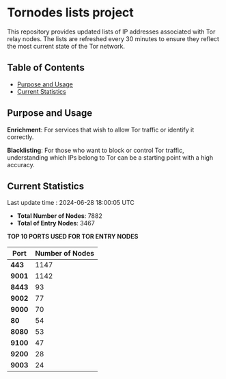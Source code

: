 # Tornodes lists project

This repository provides updated lists of IP addresses associated with Tor relay nodes. The lists are refreshed every 30 minutes to ensure they reflect the most current state of the Tor network.

## Table of Contents

- [Purpose and Usage](#purpose-and-usage)
- [Current Statistics](#current-statistics)


## Purpose and Usage

**Enrichment**: For services that wish to allow Tor traffic or identify it correctly.

**Blacklisting**: For those who want to block or control Tor traffic, understanding which IPs belong to Tor can be a starting point with a high accuracy.

## Current Statistics

Last update time : 2024-06-28 18:00:05 UTC

- **Total Number of Nodes**: 7882
- **Total of Entry Nodes**: 3467

**TOP 10 PORTS USED FOR TOR ENTRY NODES**

| **Port** | **Number of Nodes** |
|------|-----------------|
| **443**   | 1147  |
| **9001**   | 1142  |
| **8443**   | 93  |
| **9002**   | 77  |
| **9000**   | 70  |
| **80**   | 54  |
| **8080**   | 53  |
| **9100**   | 47  |
| **9200**   | 28  |
| **9003**   | 24  |

